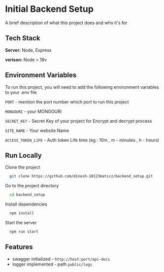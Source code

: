 
# Initial Backend Setup 

A brief description of what this project does and who it's for




## Tech Stack

**Server:** Node, Express

**verison:** Node > 18v

## Environment Variables

To run this project, you will need to add the following environment variables to your .env file

`PORT` - mention the port number which port to run this project

`MONGOURI` - your MONGOURI

`SECRET_KEY` - Secret Key of your project for Encrypt and decrypt process

`SITE_NAME` - Your website Name

`ACCESS_TOKEN_LIFE` - Auth token Life time (eg : 10m , m - minutes , h - hours)


## Run Locally

Clone the project

```bash
  git clone https://github.com/dinesh-10123maticz/backend_setup.git
```

Go to the project directory

```bash
  cd backend_setup
```

Install dependencies

```bash
  npm install
```

Start the server

```bash
  npm run start
```

## Features

- swagger initialized  - `http://host:port/api-docs`
- logger implemented - path `public/logs`
